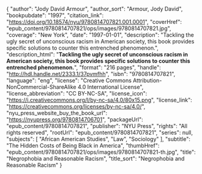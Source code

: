 {
  "author": "Jody David Armour",
  "author_sort": "Armour, Jody David",
  "bookpubdate": "1997",
  "citation_link": "https://doi.org/10.18574/nyu/9780814707821.001.0001",
  "coverHref": "epub_content/9780814707821/ops/images/9780814707821.jpg",
  "coverage": "New York",
  "date": "1997-01-01",
  "description": "Tackling the ugly secret of unconscious racism in American society, this book provides specific solutions to counter this entrenched phenomenon.",
  "description_html": "<b>Tackling the ugly secret of unconscious racism in American society, this book provides specific solutions to counter this entrenched phenomenon.</b>",
  "format": "216 pages",
  "handle": "http://hdl.handle.net/2333.1/37pvmfhh",
  "isbn": "9780814707821",
  "language": "eng",
  "license": "Creative Commons Attribution-NonCommercial-ShareAlike 4.0 International License",
  "license_abbreviation": "CC BY-NC-SA",
  "license_icon": "https://i.creativecommons.org/l/by-nc-sa/4.0/80x15.png",
  "license_link": "https://creativecommons.org/licenses/by-nc-sa/4.0/",
  "nyu_press_website_buy_the_book_url": "https://nyupress.org/9780814706701",
  "packageUrl": "epub_content/9780814707821",
  "publisher": "NYU Press",
  "rights": "All rights reserved",
  "rootUrl": "epub_content/9780814707821",
  "series": null,
  "subjects": [
    "African American Studies",
    "Law",
    "Sociology"
  ],
  "subtitle": "The Hidden Costs of Being Black in America",
  "thumbHref": "epub_content/9780814707821/ops/images/9780814707821-th.jpg",
  "title": "Negrophobia and Reasonable Racism",
  "title_sort": "Negrophobia and Reasonable Racism"
}
